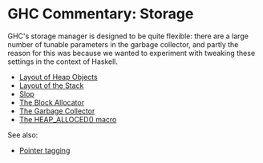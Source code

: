 # GHC Commentary: Storage


GHC's storage manager is designed to be quite flexible: there are a large number of tunable parameters in the garbage collector, and partly the reason for this was because we wanted to experiment with tweaking these settings in the context of Haskell.

[](/trac/ghc/attachment/wiki/Commentary/Rts/Storage/sm-top.png)

- [Layout of Heap Objects](commentary/rts/storage/heap-objects)
- [Layout of the Stack](commentary/rts/storage/stack)
- [Slop](commentary/rts/storage/slop)
- [The Block Allocator](commentary/rts/storage/block-alloc)
- [The Garbage Collector](commentary/rts/storage/gc)
- [The HEAP_ALLOCED() macro](commentary/rts/storage/heap-alloced)


See also:

- [Pointer tagging](commentary/rts/haskell-execution/pointer-tagging)